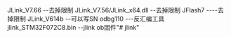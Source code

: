 JLink_V7.66 --去掉限制
JLink_V7.56/JLink_x64.dll --去掉限制
JFlash7	----去掉限制
JLink_V614b --可以写SN
odbg110  ---反汇编工具
jlink_STM32F072C8.bin --jlink ob固件"# jlink" 
